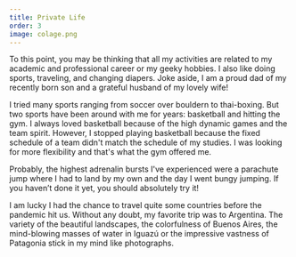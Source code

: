 ```yaml
---
title: Private Life
order: 3
image: colage.png
---
```

To this point, you may be thinking that all my activities are related to my academic and professional career or my geeky hobbies. I also like doing sports, traveling, and changing diapers. 
Joke aside, I am a proud dad of my recently born son and a grateful husband of my lovely wife! 

I tried many sports ranging from soccer over bouldern to thai-boxing. But two sports have been around with me for years: basketball and hitting the gym. I always loved basketball because of the high dynamic games and the team spirit. 
However, I stopped playing basketball because the fixed schedule of a team didn't match the schedule of my studies. I was looking for more flexibility and that's what the gym offered me.

Probably, the highest adrenalin bursts I've experienced were a parachute jump where I had to land by my own and the day I went bungy jumping. If you haven’t done it yet, you should absolutely try it! 

I am lucky I had the chance to travel quite some countries before the pandemic hit us. Without any doubt, my favorite trip was to Argentina. The variety of the beautiful landscapes, the colorfulness of Buenos Aires,
the mind-blowing masses of water in Iguazú or the impressive vastness of Patagonia stick in my mind like photographs.
